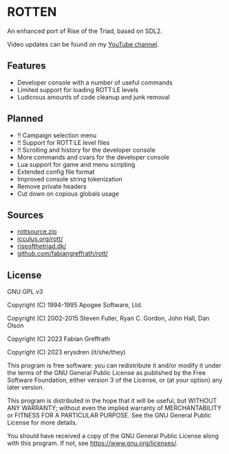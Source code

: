 
# ROTTEN

An enhanced port of Rise of the Triad, based on SDL2.

Video updates can be found on my [YouTube channel](https://www.youtube.com/@erysdren).

## Features

- Developer console with a number of useful commands
- Limited support for loading ROTT:LE levels
- Ludicrous amounts of code cleanup and junk removal

## Planned

- :bangbang: Campaign selection menu
- :bangbang: Support for ROTT:LE level files
- :bangbang: Scrolling and history for the developer console
- More commands and cvars for the developer console
- Lua support for game and menu scripting
- Extended config file format
- Improved console string tokenization
- Remove private headers
- Cut down on copious globals usage

## Sources

- [rottsource.zip](./misc/rottsource.zip)
- [icculus.org/rott/](https://icculus.org/rott/)
- [riseofthetriad.dk/](https://www.riseofthetriad.dk/)
- [github.com/fabiangreffrath/rott/](https://github.com/fabiangreffrath/rott/)

## License

GNU GPL v3

Copyright (C) 1994-1995 Apogee Software, Ltd.

Copyright (C) 2002-2015 Steven Fuller, Ryan C. Gordon, John Hall, Dan Olson

Copyright (C) 2023 Fabian Greffrath

Copyright (C) 2023 erysdren (it/she/they)

This program is free software: you can redistribute it and/or modify
it under the terms of the GNU General Public License as published by
the Free Software Foundation, either version 3 of the License, or
(at your option) any later version.

This program is distributed in the hope that it will be useful,
but WITHOUT ANY WARRANTY; without even the implied warranty of
MERCHANTABILITY or FITNESS FOR A PARTICULAR PURPOSE.  See the
GNU General Public License for more details.

You should have received a copy of the GNU General Public License
along with this program.  If not, see <https://www.gnu.org/licenses/>.
